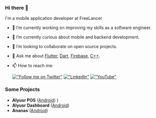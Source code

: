 ### Hi there 👋

I'm a mobile application developer at FreeLancer

- 🔭 I’m currently working on improving my skills as a software engineer.
- 🌱 I’m currently curious about mobile and backend development.
- 👯 I’m looking to collaborate on open source projects.
- 💬 Ask me about [Flutter](https://flutter.dev), [Dart](https://dart.dev), [Firebase](https://firebase.google.com/), [C++](https://www.cplusplus.com/).
- 📫 How to reach me:

	[!["Follow me on Twitter"](https://img.shields.io/twitter/follow/MontaserHa47064?label=Follow%20me)](https://twitter.com/@MontaserHa47064)
  [!["LinkedIn"](https://img.shields.io/badge/LinkedIn-blue?style=flat&logo=linkedin&labelColor=blue)](https://www.linkedin.com/in/montaser-hatem-93057017/)
  [!["YouTube"](https://img.shields.io/youtube/channel/subscribers/UCMQeTJFwpvbeXjLPrd9_eQw?label=montaserhatem2613&style=social)](https://youtube.com/montaserhatem2613)

  
### Some Projects
- **Alyusr POS** ([Android](https://play.google.com/store/apps/details?id=pos.alyusr.com.pos)) )
- **Alyusr Dashboard** ([Android](https://play.google.com/store/apps/details?id=pos.elyusr.manager))
- **Ananas** ([Android](https://www.youtube.com/watch?v=UgIum_tAvVg))

